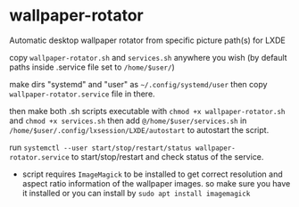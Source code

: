 # wallpaper-rotator

Automatic desktop wallpaper rotator from specific picture path(s) for LXDE

copy ```wallpaper-rotator.sh``` and ```services.sh``` anywhere you wish (by default paths inside .service file set to ```/home/$user/```)

make dirs "systemd" and "user" as ```~/.config/systemd/user``` then copy ```wallpaper-rotator.service``` file in there.

then make both .sh scripts executable with ```chmod +x wallpaper-rotator.sh``` and ```chmod +x services.sh``` then add ```@/home/$user/services.sh``` in ```/home/$user/.config/lxsession/LXDE/autostart``` to autostart the script.

run ```systemctl --user start/stop/restart/status wallpaper-rotator.service``` to start/stop/restart and check status of the service.

* script requires ```ImageMagick``` to be installed to get correct resolution and aspect ratio information of the wallpaper images. so make sure you have it installed or you can install by ```sudo apt install imagemagick```
